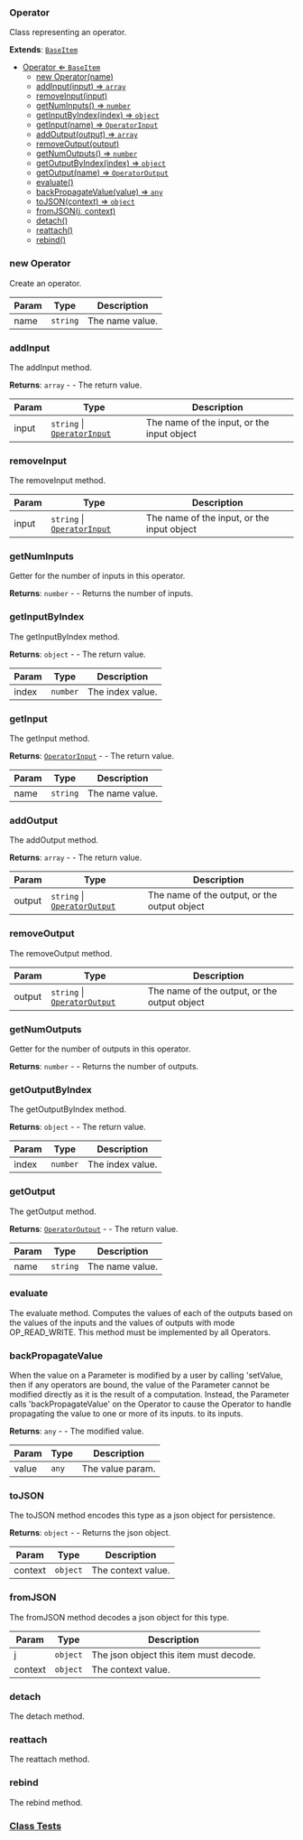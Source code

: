 <a name="Operator"></a>

### Operator 
Class representing an operator.


**Extends**: <code>[BaseItem](api/SceneTree\BaseItem.md)</code>  

* [Operator ⇐ <code>BaseItem</code>](#Operator)
    * [new Operator(name)](#new-Operator)
    * [addInput(input) ⇒ <code>array</code>](#addInput)
    * [removeInput(input)](#removeInput)
    * [getNumInputs() ⇒ <code>number</code>](#getNumInputs)
    * [getInputByIndex(index) ⇒ <code>object</code>](#getInputByIndex)
    * [getInput(name) ⇒ <code>OperatorInput</code>](#getInput)
    * [addOutput(output) ⇒ <code>array</code>](#addOutput)
    * [removeOutput(output)](#removeOutput)
    * [getNumOutputs() ⇒ <code>number</code>](#getNumOutputs)
    * [getOutputByIndex(index) ⇒ <code>object</code>](#getOutputByIndex)
    * [getOutput(name) ⇒ <code>OperatorOutput</code>](#getOutput)
    * [evaluate()](#evaluate)
    * [backPropagateValue(value) ⇒ <code>any</code>](#backPropagateValue)
    * [toJSON(context) ⇒ <code>object</code>](#toJSON)
    * [fromJSON(j, context)](#fromJSON)
    * [detach()](#detach)
    * [reattach()](#reattach)
    * [rebind()](#rebind)

<a name="new_Operator_new"></a>

### new Operator
Create an operator.


| Param | Type | Description |
| --- | --- | --- |
| name | <code>string</code> | The name value. |

<a name="Operator+addInput"></a>

### addInput
The addInput method.


**Returns**: <code>array</code> - - The return value.  

| Param | Type | Description |
| --- | --- | --- |
| input | <code>string</code> \| <code>[OperatorInput](api/SceneTree\Operators\OperatorInput.md)</code> | The name of the input, or the input object |

<a name="Operator+removeInput"></a>

### removeInput
The removeInput method.



| Param | Type | Description |
| --- | --- | --- |
| input | <code>string</code> \| <code>[OperatorInput](api/SceneTree\Operators\OperatorInput.md)</code> | The name of the input, or the input object |

<a name="Operator+getNumInputs"></a>

### getNumInputs
Getter for the number of inputs in this operator.


**Returns**: <code>number</code> - - Returns the number of inputs.  
<a name="Operator+getInputByIndex"></a>

### getInputByIndex
The getInputByIndex method.


**Returns**: <code>object</code> - - The return value.  

| Param | Type | Description |
| --- | --- | --- |
| index | <code>number</code> | The index value. |

<a name="Operator+getInput"></a>

### getInput
The getInput method.


**Returns**: <code>[OperatorInput](api/SceneTree\Operators\OperatorInput.md)</code> - - The return value.  

| Param | Type | Description |
| --- | --- | --- |
| name | <code>string</code> | The name value. |

<a name="Operator+addOutput"></a>

### addOutput
The addOutput method.


**Returns**: <code>array</code> - - The return value.  

| Param | Type | Description |
| --- | --- | --- |
| output | <code>string</code> \| <code>[OperatorOutput](api/SceneTree\Operators\OperatorOutput.md)</code> | The name of the output, or the output object |

<a name="Operator+removeOutput"></a>

### removeOutput
The removeOutput method.



| Param | Type | Description |
| --- | --- | --- |
| output | <code>string</code> \| <code>[OperatorOutput](api/SceneTree\Operators\OperatorOutput.md)</code> | The name of the output, or the output object |

<a name="Operator+getNumOutputs"></a>

### getNumOutputs
Getter for the number of outputs in this operator.


**Returns**: <code>number</code> - - Returns the number of outputs.  
<a name="Operator+getOutputByIndex"></a>

### getOutputByIndex
The getOutputByIndex method.


**Returns**: <code>object</code> - - The return value.  

| Param | Type | Description |
| --- | --- | --- |
| index | <code>number</code> | The index value. |

<a name="Operator+getOutput"></a>

### getOutput
The getOutput method.


**Returns**: <code>[OperatorOutput](api/SceneTree\Operators\OperatorOutput.md)</code> - - The return value.  

| Param | Type | Description |
| --- | --- | --- |
| name | <code>string</code> | The name value. |

<a name="Operator+evaluate"></a>

### evaluate
The evaluate method.
Computes the values of each of the outputs based on the values of the inputs
and the values of outputs with mode OP_READ_WRITE.
This method must be implemented by all Operators.


<a name="Operator+backPropagateValue"></a>

### backPropagateValue
When the value on a Parameter is modified by a user by calling 'setValue,
then if any operators are bound, the value of the Parameter cannot be modified
directly as it is the result of a computation. Instead, the Parameter calls
'backPropagateValue' on the Operator to cause the Operator to handle propagating
the value to one or more of its inputs.
to its inputs.


**Returns**: <code>any</code> - - The modified value.  

| Param | Type | Description |
| --- | --- | --- |
| value | <code>any</code> | The value param. |

<a name="Operator+toJSON"></a>

### toJSON
The toJSON method encodes this type as a json object for persistence.


**Returns**: <code>object</code> - - Returns the json object.  

| Param | Type | Description |
| --- | --- | --- |
| context | <code>object</code> | The context value. |

<a name="Operator+fromJSON"></a>

### fromJSON
The fromJSON method decodes a json object for this type.



| Param | Type | Description |
| --- | --- | --- |
| j | <code>object</code> | The json object this item must decode. |
| context | <code>object</code> | The context value. |

<a name="Operator+detach"></a>

### detach
The detach method.


<a name="Operator+reattach"></a>

### reattach
The reattach method.


<a name="Operator+rebind"></a>

### rebind
The rebind method.




### [Class Tests](api/SceneTree\Operators/Operator.test)